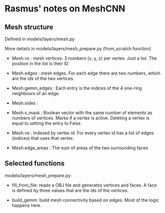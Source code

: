 # Rasmus' notes on MeshCNN

## Mesh structure

Defined in models/layers/mesh.py

More details in models/layers/mesh_prepare.py  (from_scratch function)

- Mesh.vs : mesh vertices. 3 numbers (x, y, z) per vertex. Just a list. The position in the list is their ID

- Mesh.edges : mesh edges. For each edge there are two numbers, which are the ids of the two vertices.

- Mesh.gemm_edges : Each entry is the indices of the 4 one-ring neighbours of an edge.

- Mesh.sides :

- Mesh.v_mask : Boolean vector with the same number of elements as numbers of vertices. Marks if a vertex is active. Deleting a vertex is equal to setting the entry to False.

- Mesh.ve : Indexed by vertex id. For every vertex id has a list of edges (indices) that uses that vertex. 

- Mesh.edge_areas : The sum of areas of the two surrounding faces

## Selected functions

models/layers/mesh_prepare.py:

- fill_from_file: reads a OBJ file and generates vertices and faces. A face is defined by three values that are the ids of the vertices.  

- build_gemm: build mesh connectivity based on edges. Most of the logic happens here.